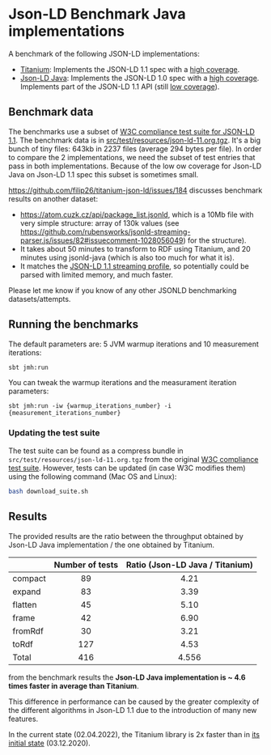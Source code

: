 # Json-LD Benchmark Java implementations

A benchmark of the following JSON-LD implementations:
- [Titanium](https://github.com/filip26/titanium-json-ld): Implements the JSON-LD 1.1 spec with a [high coverage](https://w3c.github.io/json-ld-api/reports/#subj_Titanium_Java).
- [Json-LD Java](https://github.com/jsonld-java/jsonld-java): Implements the JSON-LD 1.0 spec with a [high coverage](https://json-ld.org/test-suite/reports/#subj_7). Implements part of the JSON-LD 1.1 API (still [low coverage](https://github.com/jsonld-java/jsonld-java/pull/283)).

## Benchmark data

The benchmarks use a subset of [W3C compliance test suite for JSON-LD 1.1](https://w3c.github.io/json-ld-api/tests/).
The benchmark data is in [src/test/resources/json-ld-11.org.tgz](src/test/resources/json-ld-11.org.tgz).
It's a big bunch of tiny files: 643kb in 2237 files (average 294 bytes per file).
In order to compare the 2 implementations, we need the subset of test entries that pass in both implementations. Because of the low ow coverage for Json-LD Java on Json-LD 1.1 spec this subset is sometimes small.

https://github.com/filip26/titanium-json-ld/issues/184 discusses benchmark results on another dataset:
- https://atom.cuzk.cz/api/package_list.jsonld, which is a 10Mb file with very simple structure: array of 130k values (see https://github.com/rubensworks/jsonld-streaming-parser.js/issues/82#issuecomment-1028056049) for the structure).
- It takes about 50 minutes to transform to RDF using Titanium, and 20 minutes using jsonld-java (which is also too much for what it is).
- It matches the [JSON-LD 1.1 streaming profile](https://w3c.github.io/json-ld-streaming/), so potentially could be parsed with limited memory, and much faster.

Please let me know if you know of any other JSONLD benchmarking datasets/attempts.

## Running the benchmarks

The default parameters are: 5 JVM warmup iterations and 10 measurement iterations:

```
sbt jmh:run
```

You can tweak the warmup iterations and the measurament iteration parameters:

```
sbt jmh:run -iw {warmup_iterations_number} -i {measurement_iterations_number}
```

### Updating the test suite

The test suite can be found as a compress bundle in `src/test/resources/json-ld-11.org.tgz` from the original [W3C compliance test suite]((https://w3c.github.io/json-ld-api/tests/)). 
However, tests can be updated (in case W3C modifies them) using the following command (Mac OS and Linux):

```bash
bash download_suite.sh
```

## Results
The provided results are the ratio between the throughput obtained by Json-LD Java implementation / the one obtained by Titanium.

|         | Number of tests | Ratio (Json-LD Java / Titanium) |
|---------|:---------------:|:-------------------------------:|
| compact |        89       |               4.21              |
| expand  |        83       |               3.39              |
| flatten |        45       |               5.10              |
| frame   |        42       |               6.90              |
| fromRdf |        30       |               3.21              |
| toRdf   |       127       |               4.53              |
| Total   |       416       |              4.556              |

from the benchmark results the **Json-LD Java implementation is ~ 4.6 times faster in average than Titanium**. 

This difference in performance can be caused by the greater complexity of the different algorithms in Json-LD 1.1 due to the introduction of many new features. 

In the current state (02.04.2022), the Titanium library is 2x faster than in [its initial state](https://github.com/umbreak/jsonld-benchmarks/blob/c6b7ba93f88db942258008ad771728341b0f3851/README.md#results) (03.12.2020).
